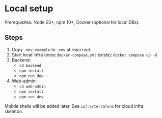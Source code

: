 # Local setup

Prerequisites: Node 20+, npm 10+, Docker (optional for local DBs).

## Steps

1. Copy `.env.example` to `.env` at repo root.
2. Start local infra (once `docker-compose.yml` exists): `docker compose up -d`
3. Backend:
   - `cd backend`
   - `npm install`
   - `npm run dev`
4. Web-admin:
   - `cd web-admin`
   - `npm install`
   - `npm run dev`

Mobile shells will be added later. See `infra/terraform` for cloud infra skeleton.

